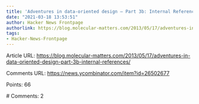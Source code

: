 ```yaml
---
title: 'Adventures in data-oriented design – Part 3b: Internal References'
date: "2021-03-18 13:53:51"
author: Hacker News Frontpage
authorlink: https://blog.molecular-matters.com/2013/05/17/adventures-in-data-oriented-design-part-3b-internal-references/
tags:
- Hacker-News-Frontpage
---
```


<p>Article URL: <a href="https://blog.molecular-matters.com/2013/05/17/adventures-in-data-oriented-design-part-3b-internal-references/">https://blog.molecular-matters.com/2013/05/17/adventures-in-data-oriented-design-part-3b-internal-references/</a></p>
<p>Comments URL: <a href="https://news.ycombinator.com/item?id=26502677">https://news.ycombinator.com/item?id=26502677</a></p>
<p>Points: 66</p>
<p># Comments: 2</p>
